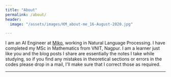 ```yaml
---
title: "About"
permalink: /about/
header:
  image: "/assets/images/KM_about-me_16-August-2020.jpg"

---
```


I am an AI Engineer at [Miko](https://miko.ai/in), working in Natural Language Processing. I have completed my MSc in Mathematics from VNIT, Nagpur. I am a learner just like you and the blog posts I share are essentially the notes I take while studying, so if you find any mistakes in theoretical sections or errors in the codes please drop in a mail, I'll make sure that I correct those as required.


<script src="https://formspree.io/js/formbutton-v1.min.js" defer></script>
<script>
  window.formbutton=window.formbutton||function(){(formbutton.q=formbutton.q||[]).push(arguments)};
  formbutton("create", {action: "https://formspree.io/f/mjvpovka"})
</script>


---
